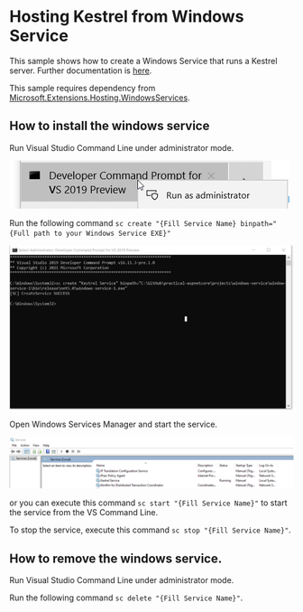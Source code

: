 # Hosting Kestrel from Windows Service

This sample shows how to create a Windows Service that runs a Kestrel server. Further documentation is [here](https://docs.microsoft.com/en-us/aspnet/core/host-and-deploy/windows-service?view=aspnetcore-5.0&tabs=visual-studio).

This sample requires dependency from [Microsoft.Extensions.Hosting.WindowsServices](https://www.nuget.org/packages/Microsoft.Extensions.Hosting.WindowsServices).


## How to install the windows service

Run Visual Studio Command Line under administrator mode.

![Run VS Studio Command Line](part-1.png)

Run the following command `sc create "{Fill Service Name} binpath="{Full path to your Windows Service EXE}"`

![Run the command](part-2.png)

Open Windows Services Manager and start the service.

![Validate](part-3.png)

or you can execute this command `sc start "{Fill Service Name}"` to start the service from the VS Command Line.

To stop the service, execute this command `sc stop "{Fill Service Name}"`.

## How to remove the windows service.

Run Visual Studio Command Line under administrator mode.

Run the following command `sc delete "{Fill Service Name}"`.